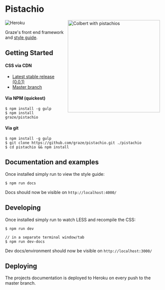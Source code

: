 Pistachio
===

<img src="https://camo.githubusercontent.com/a5bca823dee3bb5aa7a9e6cc82abeaf1d78ccf2e/687474703a2f2f692e67697068792e636f6d2f5355625379413179644a74706d2e676966" align="right" alt="Colbert with pistachios" width="300" />

![Heroku](http://heroku-badge.herokuapp.com/?app=graze-pistachio&style=flat)

Graze's front end framework and [style guide](http://pistachio.graze.com).

Getting Started
---

#### CSS via CDN
 - [Latest stable release (0.0.1)](https://pistachio-cdn.graze.com/0.0.1/css/pistachio.css)
 - [Master branch](https://pistachio-cdn.graze.com/dev/css/pistachio.css)

#### Via NPM (quickest)
```
$ npm install -g gulp
$ npm install graze/pistachio
```

#### Via git
```
$ npm install -g gulp
$ git clone https://github.com/graze/pistachio.git ./pistachio
$ cd pistachio && npm install
```

Documentation and examples
---

Once installed simply run to view the style guide:

```
$ npm run docs
```

Docs should now be visible on ```http://localhost:4000/```

Developing
---

Once installed simply run to watch LESS and recompile the CSS:

```
$ npm run dev

// in a separate terminal window/tab
$ npm run dev-docs
```

Dev docs/environment should now be visible on ```http://localhost:3000/```


Deploying
--

The projects documentation is deployed to Heroku on every push to the master branch.
